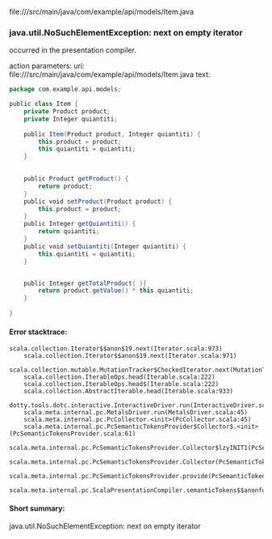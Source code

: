file://<WORKSPACE>/src/main/java/com/example/api/models/Item.java
### java.util.NoSuchElementException: next on empty iterator

occurred in the presentation compiler.

action parameters:
uri: file://<WORKSPACE>/src/main/java/com/example/api/models/Item.java
text:
```scala
package com.example.api.models;

public class Item {
    private Product product;
    private Integer quiantiti;
    
    public Item(Product product, Integer quiantiti) {
        this.product = product;
        this.quiantiti = quiantiti;
    }

    
    public Product getProduct() {
        return product;
    }
    public void setProduct(Product product) {
        this.product = product;
    }
    public Integer getQuiantiti() {
        return quiantiti;
    }
    public void setQuiantiti(Integer quiantiti) {
        this.quiantiti = quiantiti;
    }


    public Integer getTotalProduct( ){
        return product.getValue() * this.quiantiti;
    }
    
}

```



#### Error stacktrace:

```
scala.collection.Iterator$$anon$19.next(Iterator.scala:973)
	scala.collection.Iterator$$anon$19.next(Iterator.scala:971)
	scala.collection.mutable.MutationTracker$CheckedIterator.next(MutationTracker.scala:76)
	scala.collection.IterableOps.head(Iterable.scala:222)
	scala.collection.IterableOps.head$(Iterable.scala:222)
	scala.collection.AbstractIterable.head(Iterable.scala:933)
	dotty.tools.dotc.interactive.InteractiveDriver.run(InteractiveDriver.scala:168)
	scala.meta.internal.pc.MetalsDriver.run(MetalsDriver.scala:45)
	scala.meta.internal.pc.PcCollector.<init>(PcCollector.scala:45)
	scala.meta.internal.pc.PcSemanticTokensProvider$Collector$.<init>(PcSemanticTokensProvider.scala:61)
	scala.meta.internal.pc.PcSemanticTokensProvider.Collector$lzyINIT1(PcSemanticTokensProvider.scala:61)
	scala.meta.internal.pc.PcSemanticTokensProvider.Collector(PcSemanticTokensProvider.scala:61)
	scala.meta.internal.pc.PcSemanticTokensProvider.provide(PcSemanticTokensProvider.scala:90)
	scala.meta.internal.pc.ScalaPresentationCompiler.semanticTokens$$anonfun$1(ScalaPresentationCompiler.scala:99)
```
#### Short summary: 

java.util.NoSuchElementException: next on empty iterator